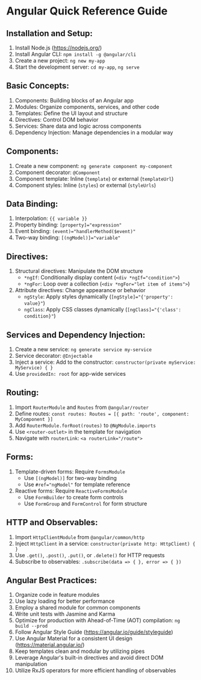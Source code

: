 # Angular Quick Reference Guide

## Installation and Setup:

1. Install Node.js (https://nodejs.org/)
2. Install Angular CLI: `npm install -g @angular/cli`
3. Create a new project: `ng new my-app`
4. Start the development server: `cd my-app`, `ng serve`

## Basic Concepts:

1. Components: Building blocks of an Angular app
2. Modules: Organize components, services, and other code
3. Templates: Define the UI layout and structure
4. Directives: Control DOM behavior
5. Services: Share data and logic across components
6. Dependency Injection: Manage dependencies in a modular way

## Components:

1. Create a new component: `ng generate component my-component`
2. Component decorator: `@Component`
3. Component template: Inline (`template`) or external (`templateUrl`)
4. Component styles: Inline (`styles`) or external (`styleUrls`)

## Data Binding:

1. Interpolation: `{{ variable }}`
2. Property binding: `[property]="expression"`
3. Event binding: `(event)="handlerMethod($event)"`
4. Two-way binding: `[(ngModel)]="variable"`

## Directives:

1. Structural directives: Manipulate the DOM structure
    * `*ngIf`: Conditionally display content (`<div *ngIf="condition">`)
    * `*ngFor`: Loop over a collection (`<div *ngFor="let item of items">`)
2. Attribute directives: Change appearance or behavior
    * `ngStyle`: Apply styles dynamically (`[ngStyle]="{'property': value}"`)
    * `ngClass`: Apply CSS classes dynamically (`[ngClass]="{'class': condition}"`)

## Services and Dependency Injection:

1. Create a new service: `ng generate service my-service`
2. Service decorator: `@Injectable`
3. Inject a service: Add to the constructor: `constructor(private myService: MyService) { }`
4. Use `providedIn: root` for app-wide services

## Routing:

1. Import `RouterModule` and `Routes` from `@angular/router`
2. Define routes: `const routes: Routes = [{ path: 'route', component: MyComponent }]`
3. Add `RouterModule.forRoot(routes)` to `@NgModule.imports`
4. Use `<router-outlet>` in the template for navigation
5. Navigate with `routerLink`: `<a routerLink="/route">`

## Forms:

1. Template-driven forms: Require `FormsModule`
    * Use `[(ngModel)]` for two-way binding
    * Use `#ref="ngModel"` for template reference
2. Reactive forms: Require `ReactiveFormsModule`
    * Use `FormBuilder` to create form controls
    * Use `FormGroup` and `FormControl` for form structure

## HTTP and Observables:

1. Import `HttpClientModule` from `@angular/common/http`
2. Inject `HttpClient` in a service: `constructor(private http: HttpClient) { }`
3. Use `.get()`, `.post()`, `.put()`, or `.delete()` for HTTP requests
4. Subscribe to observables: `.subscribe(data => { }, error => { })`

## Angular Best Practices:

1. Organize code in feature modules
2. Use lazy loading for better performance
3. Employ a shared module for common components
4. Write unit tests with Jasmine and Karma
5. Optimize for production with Ahead-of-Time (AOT) compilation: `ng build --prod`
6. Follow Angular Style Guide (https://angular.io/guide/styleguide)
7. Use Angular Material for a consistent UI design (https://material.angular.io/)
8. Keep templates clean and modular by utilizing pipes
9. Leverage Angular's built-in directives and avoid direct DOM manipulation
10. Utilize RxJS operators for more efficient handling of observables

